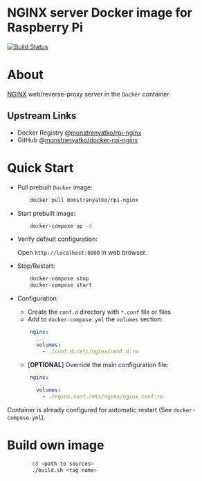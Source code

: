 NGINX server Docker image for Raspberry Pi
==========================================

[![Build Status](https://travis-ci.org/monstrenyatko/docker-rpi-nginx.svg?branch=master)](https://travis-ci.org/monstrenyatko/docker-rpi-nginx)


About
=====

[NGINX](https://www.nginx.com) web/reverse-proxy server in the `Docker` container.

Upstream Links
--------------
* Docker Registry @[monstrenyatko/rpi-nginx](https://hub.docker.com/r/monstrenyatko/rpi-nginx/)
* GitHub @[monstrenyatko/docker-rpi-nginx](https://github.com/monstrenyatko/docker-rpi-nginx)


Quick Start
===========

* Pull prebuilt `Docker` image:

	```sh
		docker pull monstrenyatko/rpi-nginx
	```
* Start prebuilt image:

	```sh
		docker-compose up -d
	```
* Verify default configuration:

	Open `http://localhost:8000` in web browser.

* Stop/Restart:

	```sh
		docker-compose stop
		docker-compose start
	```
* Configuration:

	- Create the `conf.d` directory with `*.conf` file or files
	- Add to `docker-compose.yml` the `volumes` section:
	```yaml
		nginx:
		  ...
		  volumes:
		    - ./conf.d:/etc/nginx/conf.d:ro
	```
	- [**OPTIONAL**] Override the main configuration file:
	```yaml
		nginx:
		  ...
		  volumes:
		    - ./nginx.conf:/etc/nginx/nginx.conf:ro
	```

Container is already configured for automatic restart (See `docker-compose.yml`).

Build own image
===============

```sh
		cd <path to sources>
		./build.sh <tag name>
```
